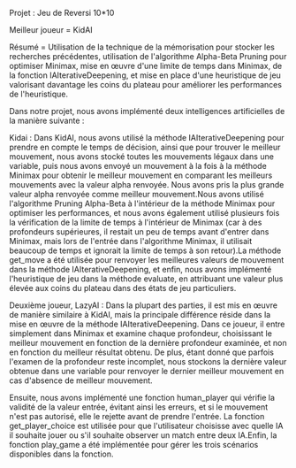 
Projet : Jeu de Reversi 10*10

Meilleur joueur = KidAI

Résumé = Utilisation de la technique de la mémorisation pour stocker les recherches précédentes, 
utilisation de l'algorithme Alpha-Beta Pruning pour optimiser Minimax, mise en œuvre d'une limite 
de temps dans Minimax, de la fonction IAIterativeDeepening, et mise en place d'une heuristique de 
jeu valorisant davantage les coins du plateau pour améliorer les performances de l'heuristique.


Dans notre projet, nous avons implémenté deux intelligences artificielles de la manière suivante :

Kidai :
Dans KidAI, nous avons utilisé la méthode IAIterativeDeepening pour prendre en compte le temps 
de décision, ainsi que pour trouver le meilleur mouvement, nous avons stocké toutes les mouvements
légaux dans une variable, puis nous avons envoyé un mouvement à la fois à la méthode Minimax pour 
obtenir le meilleur mouvement en comparant les meilleurs mouvements avec la valeur alpha renvoyée. 
Nous avons pris la plus grande valeur alpha renvoyée comme meilleur mouvement.Nous avons utilisé 
l'algorithme Pruning Alpha-Beta à l'intérieur de la méthode Minimax pour optimiser les performances, 
et nous avons également utilisé plusieurs fois la vérification de la limite de temps à l'intérieur 
de Minimax (car à des profondeurs supérieures, il restait un peu de temps avant d'entrer dans Minimax, 
mais lors de l'entrée dans l'algorithme Minimax, il utilisait beaucoup de temps et ignorait la limite 
de temps à son retour).La méthode get_move a été utilisée pour renvoyer les meilleures valeurs de mouvement 
dans la méthode IAIterativeDeepening, et enfin, nous avons implémenté l'heuristique de jeu dans la méthode evaluate, 
en attribuant une valeur plus élevée aux coins du plateau dans des états de jeu particuliers.

Deuxième joueur, LazyAI :
Dans la plupart des parties, il est mis en œuvre de manière similaire à KidAI, mais la principale 
différence réside dans la mise en œuvre de la méthode IAIterativeDeepening. Dans ce joueur, il entre 
simplement dans Minimax et examine chaque profondeur, choisissant le meilleur mouvement en fonction 
de la dernière profondeur examinée, et non en fonction du meilleur résultat obtenu. De plus, étant 
donné que parfois l'examen de la profondeur reste incomplet, nous stockons la dernière valeur obtenue 
dans une variable pour renvoyer le dernier meilleur mouvement en cas d'absence de meilleur mouvement.

Ensuite, nous avons implémenté une fonction human_player qui vérifie la validité de la valeur entrée, 
évitant ainsi les erreurs, et si le mouvement n'est pas autorisé, elle le rejette avant de prendre l'entrée. 
La fonction get_player_choice est utilisée pour que l'utilisateur choisisse avec quelle IA il souhaite 
jouer ou s'il souhaite observer un match entre deux IA.Enfin, la fonction play_game a été implémentée 
pour gérer les trois scénarios disponibles dans la fonction.
